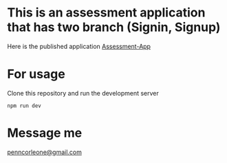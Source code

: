 # This is an assessment application that has two branch (Signin, Signup)

Here is the published application [Assessment-App](https://github.io/donchriscorleone/assessment-app/)

# For usage

Clone this repository and run the development server

`npm run dev`

# Message me

penncorleone@gmail.com
